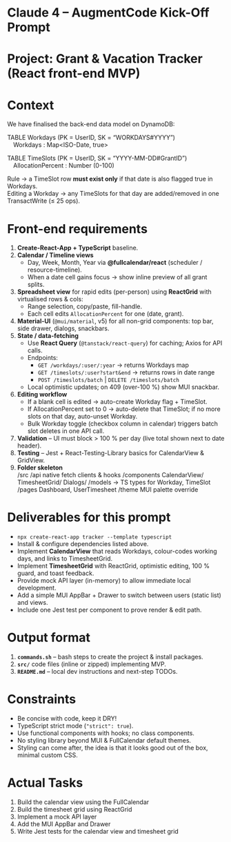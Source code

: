 # Claude 4 – AugmentCode Kick-Off Prompt

# Project: Grant & Vacation Tracker (React front-end MVP)

# Context

We have finalised the back-end data model on DynamoDB:

TABLE Workdays (PK = UserID, SK = “WORKDAYS#YYYY”)  
 Workdays : Map<ISO-Date, true>

TABLE TimeSlots (PK = UserID, SK = “YYYY-MM-DD#GrantID”)  
 AllocationPercent : Number (0-100)

Rule → a TimeSlot row **must exist only** if that date is also flagged true in Workdays.  
Editing a Workday → any TimeSlots for that day are added/removed in one TransactWrite (≤ 25 ops).

# Front-end requirements

1. **Create-React-App + TypeScript** baseline.
2. **Calendar / Timeline views**
   - Day, Week, Month, Year via **@fullcalendar/react** (scheduler / resource-timeline).
   - When a date cell gains focus → show inline preview of all grant splits.
3. **Spreadsheet view** for rapid edits (per-person) using **ReactGrid** with virtualised rows & cols:
   - Range selection, copy/paste, fill-handle.
   - Each cell edits `AllocationPercent` for one (date, grant).
4. **Material-UI** (`@mui/material`, v5) for all non-grid components: top bar, side drawer, dialogs, snackbars.
5. **State / data-fetching**
   - Use **React Query** (`@tanstack/react-query`) for caching; Axios for API calls.
   - Endpoints:
     - `GET /workdays/:user/:year` → returns Workdays map
     - `GET /timeslots/:user?start&end` → returns rows in date range
     - `POST /timeslots/batch` | `DELETE /timeslots/batch`
   - Local optimistic updates; on 409 (over-100 %) show MUI snackbar.
6. **Editing workflow**
   - If a blank cell is edited → auto-create Workday flag + TimeSlot.
   - If AllocationPercent set to 0 → auto-delete that TimeSlot; if no more slots on that day, auto-unset Workday.
   - Bulk Workday toggle (checkbox column in calendar) triggers batch slot deletes in one API call.
7. **Validation** – UI must block > 100 % per day (live total shown next to date header).
8. **Testing** – Jest + React-Testing-Library basics for CalendarView & GridView.
9. **Folder skeleton**  
   /src
   /api native fetch clients & hooks
   /components
   CalendarView/
   TimesheetGrid/
   Dialogs/
   /models → TS types for Workday, TimeSlot
   /pages Dashboard, UserTimesheet
   /theme MUI palette override

# Deliverables for this prompt

- `npx create-react-app tracker --template typescript`
- Install & configure dependencies listed above.
- Implement **CalendarView** that reads Workdays, colour-codes working days, and links to TimesheetGrid.
- Implement **TimesheetGrid** with ReactGrid, optimistic editing, 100 % guard, and toast feedback.
- Provide mock API layer (in-memory) to allow immediate local development.
- Add a simple MUI AppBar + Drawer to switch between users (static list) and views.
- Include one Jest test per component to prove render & edit path.

# Output format

1. **`commands.sh`** – bash steps to create the project & install packages.
2. **`src/`** code files (inline or zipped) implementing MVP.
3. **`README.md`** – local dev instructions and next-step TODOs.

# Constraints

- Be concise with code, keep it DRY!
- TypeScript strict mode (`"strict": true`).
- Use functional components with hooks; no class components.
- No styling library beyond MUI & FullCalendar default themes.
- Styling can come after, the idea is that it looks good out of the box, minimal custom CSS.

# Actual Tasks

1. Build the calendar view using the FullCalendar
2. Build the timesheet grid using ReactGrid
3. Implement a mock API layer
4. Add the MUI AppBar and Drawer
5. Write Jest tests for the calendar view and timesheet grid
